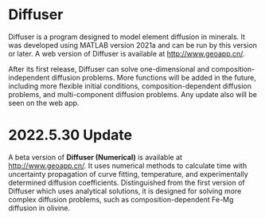 # Diffuser
Diffuser is a program designed to model element diffusion in minerals. It was developed using MATLAB version 2021a and can be run by this version or later. A web version of Diffuser is available at http://www.geoapp.cn/.

After its first release, Diffuser can solve one-dimensional and composition-independent diffusion problems. More functions will be added in the future, including more flexible initial conditions, composition-dependent diffusion problems, and multi-component diffusion problems. Any update also will be seen on the web app.
# 2022.5.30 Update
A beta version of **Diffuser (Numerical)** is available at http://www.geoapp.cn/. It uses numerical methods to calculate time with uncertainty propagation of curve fitting, temperature, and experimentally determined diffusion coefficients. Distinguished from the first version of Diffuser which uses analytical solutions, it is designed for solving more complex diffusion problems, such as composition-dependent Fe-Mg diffusion in olivine.
